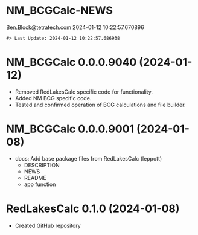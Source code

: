 NM_BCGCalc-NEWS
================
<Ben.Block@tetratech.com>
2024-01-12 10:22:57.670896

<!-- NEWS.md is generated from NEWS.Rmd. Please edit that file -->

    #> Last Update: 2024-01-12 10:22:57.686938

# NM_BCGCalc 0.0.0.9040 (2024-01-12)

- Removed RedLakesCalc specific code for functionality.
- Added NM BCG specific code.
- Tested and confirmed operation of BCG calculations and file builder.

# NM_BCGCalc 0.0.0.9001 (2024-01-08)

- docs: Add base package files from RedLakesCalc (leppott)
  - DESCRIPTION
  - NEWS
  - README
  - app function

# RedLakesCalc 0.1.0 (2024-01-08)

- Created GitHub repository
